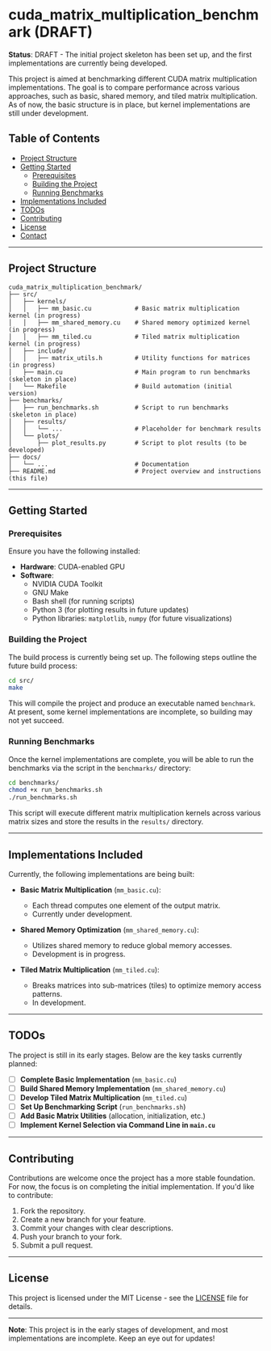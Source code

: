 # cuda_matrix_multiplication_benchmark (DRAFT)

**Status**: DRAFT - The initial project skeleton has been set up, and the first implementations are currently being developed.

This project is aimed at benchmarking different CUDA matrix multiplication implementations. The goal is to compare performance across various approaches, such as basic, shared memory, and tiled matrix multiplication. As of now, the basic structure is in place, but kernel implementations are still under development.

## Table of Contents

- [Project Structure](#project-structure)
- [Getting Started](#getting-started)
  - [Prerequisites](#prerequisites)
  - [Building the Project](#building-the-project)
  - [Running Benchmarks](#running-benchmarks)
- [Implementations Included](#implementations-included)
- [TODOs](#todos)
- [Contributing](#contributing)
- [License](#license)
- [Contact](#contact)

---

## Project Structure

```
cuda_matrix_multiplication_benchmark/
├── src/
│   ├── kernels/
│   │   ├── mm_basic.cu            # Basic matrix multiplication kernel (in progress)
│   │   ├── mm_shared_memory.cu    # Shared memory optimized kernel (in progress)
│   │   ├── mm_tiled.cu            # Tiled matrix multiplication kernel (in progress)
│   ├── include/
│   │   ├── matrix_utils.h         # Utility functions for matrices (in progress)
│   ├── main.cu                    # Main program to run benchmarks (skeleton in place)
│   └── Makefile                   # Build automation (initial version)
├── benchmarks/
│   ├── run_benchmarks.sh          # Script to run benchmarks (skeleton in place)
│   ├── results/
│   │   └── ...                    # Placeholder for benchmark results
│   └── plots/
│       ├── plot_results.py        # Script to plot results (to be developed)
├── docs/
│   └── ...                        # Documentation
├── README.md                      # Project overview and instructions (this file)
```

---

## Getting Started

### Prerequisites

Ensure you have the following installed:

- **Hardware**: CUDA-enabled GPU
- **Software**:
  - NVIDIA CUDA Toolkit
  - GNU Make
  - Bash shell (for running scripts)
  - Python 3 (for plotting results in future updates)
  - Python libraries: `matplotlib`, `numpy` (for future visualizations)

### Building the Project

The build process is currently being set up. The following steps outline the future build process:

```bash
cd src/
make
```

This will compile the project and produce an executable named `benchmark`. At present, some kernel implementations are incomplete, so building may not yet succeed.

### Running Benchmarks

Once the kernel implementations are complete, you will be able to run the benchmarks via the script in the `benchmarks/` directory:

```bash
cd benchmarks/
chmod +x run_benchmarks.sh
./run_benchmarks.sh
```

This script will execute different matrix multiplication kernels across various matrix sizes and store the results in the `results/` directory.

---

## Implementations Included

Currently, the following implementations are being built:

- **Basic Matrix Multiplication** (`mm_basic.cu`):
  - Each thread computes one element of the output matrix.
  - Currently under development.

- **Shared Memory Optimization** (`mm_shared_memory.cu`):
  - Utilizes shared memory to reduce global memory accesses.
  - Development is in progress.

- **Tiled Matrix Multiplication** (`mm_tiled.cu`):
  - Breaks matrices into sub-matrices (tiles) to optimize memory access patterns.
  - In development.

---

## TODOs

The project is still in its early stages. Below are the key tasks currently planned:

- [ ] **Complete Basic Implementation** (`mm_basic.cu`)
- [ ] **Build Shared Memory Implementation** (`mm_shared_memory.cu`)
- [ ] **Develop Tiled Matrix Multiplication** (`mm_tiled.cu`)
- [ ] **Set Up Benchmarking Script** (`run_benchmarks.sh`)
- [ ] **Add Basic Matrix Utilities** (allocation, initialization, etc.)
- [ ] **Implement Kernel Selection via Command Line in `main.cu`**

---

## Contributing

Contributions are welcome once the project has a more stable foundation. For now, the focus is on completing the initial implementation. If you'd like to contribute:

1. Fork the repository.
2. Create a new branch for your feature.
3. Commit your changes with clear descriptions.
4. Push your branch to your fork.
5. Submit a pull request.

---

## License

This project is licensed under the MIT License - see the [LICENSE](LICENSE) file for details.

---

**Note**: This project is in the early stages of development, and most implementations are incomplete. Keep an eye out for updates!